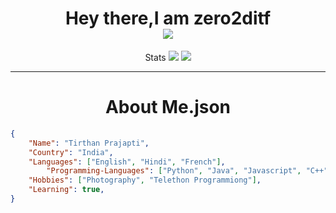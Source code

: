 <div align="center">
  <h1 >Hey there,I am zero2ditf<br><img src="https://komarev.com/ghpvc/?username=zero2ditf&label=Profile+Views"></h1>
  Stats	
  <img src="https://github-profile-trophy.vercel.app/?username=zero2ditf&theme=onedark">
  <img src="https://github-readme-stats.vercel.app/api?username=zero2ditf&&show_icons=true&title_color=000000&icon_color=8B008B&text_color=black&bg_color=white">
  <hr>
  <h1>About Me.json</h1>
</div>

```json
{ 
	"Name": "Tirthan Prajapti",
	"Country": "India",
	"Languages": ["English", "Hindi", "French"],
        "Programming-Languages": ["Python", "Java", "Javascript", "C++", "C", "CSS", "Html"],
	"Hobbies": ["Photography", "Telethon Programmiong"],
	"Learning": true,
}
```
